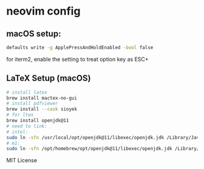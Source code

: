# neovim config

## macOS setup:

```Bash
defaults write -g ApplePressAndHoldEnabled -bool false
```

for iterm2, enable the setting to treat option key as ESC+

## LaTeX Setup (macOS)

```Bash
# install latex
brew install mactex-no-gui
# install pdfviewer
brew install --cask sioyek
# for ltex
brew install openjdk@11
# need to link:
# intel:
sudo ln -sfn /usr/local/opt/openjdk@11/libexec/openjdk.jdk /Library/Java/JavaVirtualMachines/openjdk.jdk
# m1:
sudo ln -sfn /opt/homebrew/opt/openjdk@11/libexec/openjdk.jdk /Library/Java/JavaVirtualMachines/openjdk.jdk
```

MIT License
